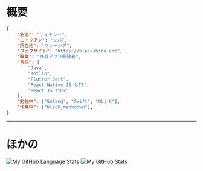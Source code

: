 # 概要
```json
{
	"名前": "ティモシー",
	"エイリアン": "シバ",
	"所在地": "マレーシア",
	"ウェブサイト": "https://bleckshiba.com",
	"職業": "携帯アプリ開発者",
	"言語": [
		"Java",
		"Kotlin",
		"Flutter Dart",
		"React Native JS とTS",
		"React JS とTS"
	],
	"勉強中": ["Golang", "Swift", "Obj-C"],
	"作業中": ["bleck_markdown"],
}
```
---
# ほかの
[![My GitHub Language Stats](https://github-readme-stats.vercel.app/api/top-langs?username=TimothyGCY&theme=nord&layout=compact&locale=ja)]()
[![My GitHub Stats](https://github-readme-stats.vercel.app/api?username=TimothyGCY&count_private=true&theme=nord&show_icons=true&locale=ja)]()


<!--
**TimothyGCY/TimothyGCY** is a ✨ _special_ ✨ repository because its `README.md` (this file) appears on your GitHub profile.

Here are some ideas to get you started:

- 🔭 I’m currently working on ...
- 🌱 I’m currently learning ...
- 👯 I’m looking to collaborate on ...
- 🤔 I’m looking for help with ...
- 💬 Ask me about ...
- 📫 How to reach me: ...
- 😄 Pronouns: ...
- ⚡ Fun fact: ...
-->


